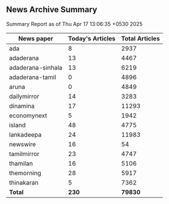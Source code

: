 <!-- @format -->
## News Archive Summary

Summary Report as of Thu Apr 17 13:06:35 +0530 2025

| News paper         | Today's Articles | Total Articles |
|--------------------|------------------|----------------|
| ada               | 8          | 2937        |
| adaderana               | 13          | 4467        |
| adaderana-sinhala               | 13          | 6219        |
| adaderana-tamil               | 0          | 4896        |
| aruna               | 0          | 4849        |
| dailymirror               | 14          | 3283        |
| dinamina               | 17          | 11293        |
| economynext               | 5          | 1942        |
| island               | 48          | 4775        |
| lankadeepa               | 24          | 11983        |
| newswire               | 16          | 54        |
| tamilmirror               | 23          | 4747        |
| thamilan               | 16          | 5106        |
| themorning               | 28          | 5917        |
| thinakaran               | 5          | 7362        |
| **Total**          | **230**      | **79830** |

